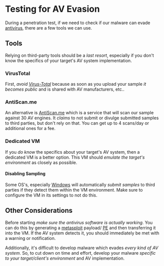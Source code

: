 
# Testing for AV Evasion
During a penetration test, if we need to check if our malware can evade [antivirus](README.md), there are a few tools we can use.
## Tools
Relying on third-party tools should be a *last resort*, especially if you don't know the specifics of your target's AV system implementation. 
### VirusTotal
First, *avoid [Virus-Total](../../cybersecurity/TTPs/recon/tools/reverse-engineering/Virus-Total.md)* because as soon as you upload your sample *it becomes public* and is shared with AV manufacturers, etc..
### AntiScan.me
An alternative is [AntiScan.me]() which is a service that will scan our sample against 30 AV engines. It *claims* to not submit or divulge submitted samples to third parties, but don't rely on that. You can get up to 4 scans/day or additional ones for a fee.
### Dedicated VM
If you *do know* the specifics about your target's AV system, then a dedicated VM is a better option. This VM should *emulate the target's environment* as closely as possible.
#### Disabling Sampling
Some OS's, especially [Windows](../../computers/windows/README.md) will automatically *submit samples* to third parties if they detect them within the VM environment. Make sure to configure the VM in its settings to not do this.
## Other Considerations
Before starting *make sure the antivirus software is actually working*. You can do this by generating a [metasploit](../../cybersecurity/TTPs/exploitation/tools/metasploit.md) payload/ [PE](../../computers/windows/PE.md) and then transferring it into the VM. If the AV system detects it, you should immediately be met with a warning or notification.

Additionally, it's difficult to develop malware which evades *every kind of AV system*. So, to cut down on time and effort, develop your malware *specific to your target/client's environment* and AV implementation.